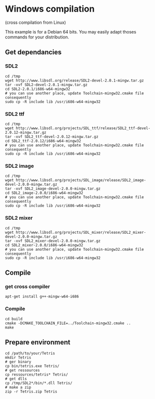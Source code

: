 # Windows compilation

(cross compilation from Linux)

This example is for a Debian 64 bits. You may easily adapt thoses commands for your distribution.

## Get dependancies

### SDL2

```
cd /tmp
wget http://www.libsdl.org/release/SDL2-devel-2.0.1-mingw.tar.gz
tar -xvf SDL2-devel-2.0.1-mingw.tar.gz
cd SDL2-2.0.1/i686-w64-mingw32
# you can use another place, update Toolchain-mingw32.cmake file consequently
sudo cp -R include lib /usr/i686-w64-mingw32
```

### SDL2 ttf

```
cd /tmp
wget http://www.libsdl.org/projects/SDL_ttf/release/SDL2_ttf-devel-2.0.12-mingw.tar.gz
tar -xvf SDL2_ttf-devel-2.0.12-mingw.tar.gz
cd SDL2_ttf-2.0.12/i686-w64-mingw32
# you can use another place, update Toolchain-mingw32.cmake file consequently
sudo cp -R include lib /usr/i686-w64-mingw32
```

### SDL2 image

```
cd /tmp
wget http://www.libsdl.org/projects/SDL_image/release/SDL2_image-devel-2.0.0-mingw.tar.gz
tar -xvf SDL2_image-devel-2.0.0-mingw.tar.gz
cd SDL2_image-2.0.0/i686-w64-mingw32
# you can use another place, update Toolchain-mingw32.cmake file consequently
sudo cp -R include lib /usr/i686-w64-mingw32
```

### SDL2 mixer

```
cd /tmp
wget http://www.libsdl.org/projects/SDL_mixer/release/SDL2_mixer-devel-2.0.0-mingw.tar.gz
tar -xvf SDL2_mixer-devel-2.0.0-mingw.tar.gz
cd SDL2_mixer-2.0.0/i686-w64-mingw32
# you can use another place, update Toolchain-mingw32.cmake file consequently
sudo cp -R include lib /usr/i686-w64-mingw32
```

## Compile

### get cross compiler

```
apt-get install g++-mingw-w64-i686
```

### Compile

```
cd build
cmake -DCMAKE_TOOLCHAIN_FILE=../Toolchain-mingw32.cmake ..
make
```

## Prepare environment

```
cd /path/to/your/Tetris
mkdir Tetris
# ger binary
cp bin/tetris.exe Tetris/
# get ressources
cp ressources/tetris* Tetris/
# get dlls
cp /tmp/SDL2*/bin/*.dll Tetris/
# make a zip
zip -r Tetris.zip Tetris
```

